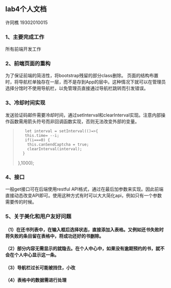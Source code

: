 ## lab4个人文档

许同樵 19302010015

### 1、主要完成工作

所有前端开发工作

### 2、前端页面的重构

为了保证前端的简洁性，将bootstrap残留的部分class删除。
页面的结构布置时，将导航栏单独存在一层，而不是存到App的层中。这种情况下就可以在管理员选择分馆时不使用导航栏，以免管理员直接通过导航栏跳转而引发错误。

### 3、冷却时间实现

发送验证码邮件需要冷却时间，通过setInterval和clearInterval实现。注意内部操作函数需用箭头符号而非回调函数实现，否则无法改变外部的变量。

>        let interval = setInterval(()=>{
>        this.time= --i;
>        if(i===0) {
>         this.canSendCaptcha = true;
>         clearInterval(interval);
>       }
>    },1000);

### 4、接口

一般get接口可在后端使用restful API格式，通过在最后加参数来实现。因此前端直接动态改变API即可。使用这种方式有时可以大大简化api，例如只有一个参数需要传的时候。

### 5、关于美化和用户友好问题

#### （1）在还书列表中，在输入框后选择状态，直接添加入表格。又例如还书失败时将失败的条目留在表格中，将成功还好的书删除。
#### （2）部分内容无需显示的就隐去。在个人中心中，如果没有逾期预约的书，就不会在个人中心显示这一条。
#### （3）导航栏过长可能被挡住，小改
#### （4）表格中的数据需进行处理